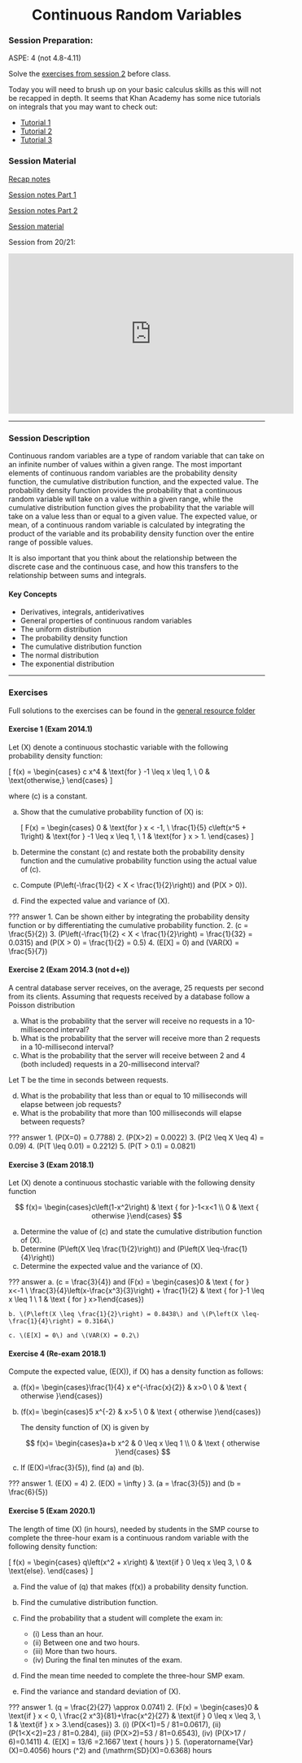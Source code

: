 <h1 align="center">Continuous Random Variables</h1>

### Session Preparation:
ASPE: 4 (not 4.8-4.11)

Solve the [exercises from session 2](https://rbrooksdk.github.io/SMP1_25/02_Discrete_Random_Variables/#exercises) before class.

Today you will need to brush up on your basic calculus skills as this will not be recapped in depth. It seems that Khan Academy has some nice tutorials on integrals that you may want to check out:

- [Tutorial 1](https://www.khanacademy.org/math/ap-calculus-ab/ab-integration-new/ab-6-7/v/connecting-the-first-and-second-fundamental-theorems-of-calculus)
- [Tutorial 2](https://www.khanacademy.org/math/ap-calculus-ab/ab-integration-new/ab-6-8b/v/antiderivative-of-x-1)
- [Tutorial 3](https://www.khanacademy.org/math/ap-calculus-ab/ab-integration-new/ab-6-8c/v/reverse-power-rule-for-definite-integrals)


### Session Material

[Recap notes](https://drive.google.com/file/d/1bfSGEXCjWAhseYAkICVakgEmtgMJUtBy/view?usp=sharing)

[Session notes Part 1](https://drive.google.com/file/d/1-MKzwovM7uHrSUQ_XBe1NczVT2ssdbKd/view?usp=sharing)

[Session notes Part 2]()

[Session material](https://viaucdk-my.sharepoint.com/:f:/g/personal/rib_viauc_dk/Ev_P59eY9qJOiDMwGkdri9ABxzovHXJiHdLP432519F7vQ?e=gwTShz)

Session from 20/21:

<iframe width="560" height="315" src="https://www.youtube.com/embed/KKSraC6Kmsc?si=it-tBiiATJrWQ5Yj" title="YouTube video player" frameborder="0" allow="accelerometer; autoplay; clipboard-write; encrypted-media; gyroscope; picture-in-picture; web-share" referrerpolicy="strict-origin-when-cross-origin" allowfullscreen></iframe>

---

### Session Description

Continuous random variables are a type of random variable that can take on an infinite number of values within a given range. The most important elements of continuous random variables are the probability density function, the cumulative distribution function, and the expected value. The probability density function provides the probability that a continuous random variable will take on a value within a given range, while the cumulative distribution function gives the probability that the variable will take on a value less than or equal to a given value. The expected value, or mean, of a continuous random variable is calculated by integrating the product of the variable and its probability density function over the entire range of possible values.

It is also important that you think about the relationship between the discrete case and the continuous case, and how this transfers to the relationship between sums and integrals.

#### Key Concepts
- Derivatives, integrals, antiderivatives
- General properties of continuous random variables
- The uniform distribution
- The probability density function
- The cumulative distribution function
- The normal distribution
- The exponential distribution

---

### Exercises
Full solutions to the exercises can be found in the [general resource folder](https://viaucdk-my.sharepoint.com/:f:/g/personal/rib_viauc_dk/Egbdbeb9oy1Oqk8hReXf2-wBibryPlLiVj2ujGdsvH5--w?e=liO02A)

<style type="text/css">
    ol { list-style-type: lower-alpha; }
</style>

#### Exercise 1 (Exam 2014.1)
Let \(X\) denote a continuous stochastic variable with the following probability density function:

\[
    f(x) =
    \begin{cases}
    c x^4 & \text{for } -1 \leq x \leq 1, \\
    0 & \text{otherwise,}
    \end{cases}
\]

where \(c\) is a constant.

1. Show that the cumulative probability function of \(X\) is:

    \[
    F(x) =
    \begin{cases}
    0 & \text{for } x < -1, \\
    \frac{1}{5} c\left(x^5 + 1\right) & \text{for } -1 \leq x \leq 1, \\
    1 & \text{for } x > 1.
    \end{cases}
    \]

2. Determine the constant \(c\) and restate both the probability density function and the cumulative probability function using the actual value of \(c\).

3. Compute \(P\left(-\frac{1}{2} < X < \frac{1}{2}\right)\) and \(P(X > 0)\).

4. Find the expected value and variance of \(X\).

??? answer
    1. Can be shown either by integrating the probability density function or by differentiating the cumulative probability function.
    2. \(c = \frac{5}{2}\)
    3. \(P\left(-\frac{1}{2} < X < \frac{1}{2}\right) = \frac{1}{32} = 0.0315\) and \(P(X > 0) = \frac{1}{2} = 0.5\)
    4. \(E[X] = 0\) and \(VAR(X) = \frac{5}{7}\)

#### Exercise 2 (Exam 2014.3 (not d+e))
A central database server receives, on the average, 25 requests per second from its clients. Assuming that requests received by a database follow a Poisson distribution

<ol start="1">
    <li>What is the probability that the server will receive no requests in a 10-millisecond interval?</li>
    <li>What is the probability that the server will receive more than 2 requests in a 10-millisecond interval?</li>
    <li>What is the probability that the server will receive between 2 and 4 (both included) requests in a 20-millisecond interval?</li>
</ol>

Let T be the time in seconds between requests.

<ol start="4">
    <li>What is the probability that less than or equal to 10 milliseconds will elapse between job requests?</li>
    <li>What is the probability that more than 100 milliseconds will elapse between requests?</li>
</ol>


??? answer
    1. \(P(X=0) = 0.7788\)
    2. \(P(X>2) = 0.0022\)
    3. \(P(2 \leq X \leq 4) = 0.09\)
    4. \(P(T \leq 0.01) = 0.2212\)
    5. \(P(T > 0.1) = 0.0821\)

#### Exercise 3 (Exam 2018.1)
Let \(X\) denote a continuous stochastic variable with the following density function

$$
f(x)= \begin{cases}c\left(1-x^2\right) & \text { for }-1<x<1 \\ 0 & \text { otherwise }\end{cases}
$$

1. Determine the value of \(c\) and state the cumulative distribution function of \(X\).
2. Determine \(P\left(X \leq \frac{1}{2}\right)\) and \(P\left(X \leq-\frac{1}{4}\right)\)
3. Determine the expected value and the variance of \(X\).

??? answer
    a. \(c = \frac{3}{4}\) and \(F(x) = \begin{cases}0 & \text { for } x<-1 \\ \frac{3}{4}\left(x-\frac{x^3}{3}\right) + \frac{1}{2} & \text { for }-1 \leq x \leq 1 \\ 1 & \text { for } x>1\end{cases}\)

    b. \(P\left(X \leq \frac{1}{2}\right) = 0.8438\) and \(P\left(X \leq-\frac{1}{4}\right) = 0.3164\)

    c. \(E[X] = 0\) and \(VAR(X) = 0.2\)



#### Exercise 4 (Re-exam 2018.1)
Compute the expected value, \(E(X)\), if \(X\) has a density function as follows:

1. \(f(x)= \begin{cases}\frac{1}{4} x e^{-\frac{x}{2}} & x>0 \\ 0 & \text { otherwise }\end{cases}\)
2. \(f(x)= \begin{cases}5 x^{-2} & x>5 \\ 0 & \text { otherwise }\end{cases}\)

    The density function of \(X\) is given by

    $$
    f(x)= \begin{cases}a+b x^2 & 0 \leq x \leq 1 \\ 0 & \text { otherwise }\end{cases}
    $$

3. If \(E(X)=\frac{3}{5}\), find \(a\) and \(b\).

??? answer
    1. \(E(X) = 4\)
    2. \(E(X) = \infty \)
    3. \(a = \frac{3}{5}\) and \(b = \frac{6}{5}\)

#### Exercise 5 (Exam 2020.1)
The length of time \(X\) (in hours), needed by students in the SMP course to complete the three-hour exam is a continuous random variable with the following density function:

\[
f(x) =
\begin{cases}
q\left(x^2 + x\right) & \text{if } 0 \leq x \leq 3, \\
0 & \text{else}.
\end{cases}
\]

1. Find the value of \(q\) that makes \(f(x)\) a probability density function.

2. Find the cumulative distribution function.

3. Find the probability that a student will complete the exam in:
    - (i) Less than an hour.
    - (ii) Between one and two hours.
    - (iii) More than two hours.
    - (iv) During the final ten minutes of the exam.

4. Find the mean time needed to complete the three-hour SMP exam.

5. Find the variance and standard deviation of \(X\).

??? answer
    1. \(q = \frac{2}{27} \approx 0.0741\)
    2. \(F(x) = \begin{cases}0 & \text{if } x < 0, \\ \frac{2 x^3}{81}+\frac{x^2}{27} & \text{if } 0 \leq x \leq 3, \\ 1 & \text{if } x > 3.\end{cases}\)
    3. (i) \(P(X<1)=5 / 81=0.0617\), (ii) \(P(1<X<2)=23 / 81=0.284\), (iii) \(P(X>2)=53 / 81=0.6543\), (iv) \(P(X>17 / 6)=0.1411\)
    4. \(E[X] = 13/6 =2.1667 \text { hours } \)
    5. \(\operatorname{Var}(X)=0.4056\) hours \(^2\) and \(\mathrm{SD}(X)=0.6368\) hours

